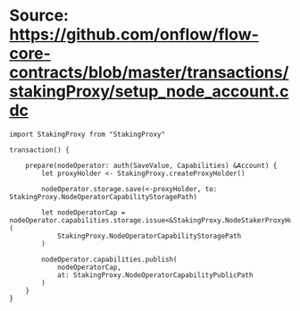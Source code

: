 # Source: https://github.com/onflow/flow-core-contracts/blob/master/transactions/stakingProxy/setup_node_account.cdc

```
import StakingProxy from "StakingProxy"

transaction() {

    prepare(nodeOperator: auth(SaveValue, Capabilities) &Account) {
        let proxyHolder <- StakingProxy.createProxyHolder()

        nodeOperator.storage.save(<-proxyHolder, to: StakingProxy.NodeOperatorCapabilityStoragePath)

        let nodeOperatorCap = nodeOperator.capabilities.storage.issue<&StakingProxy.NodeStakerProxyHolder>(
            StakingProxy.NodeOperatorCapabilityStoragePath
        )

        nodeOperator.capabilities.publish(
            nodeOperatorCap,
            at: StakingProxy.NodeOperatorCapabilityPublicPath
        )
    }
}

```